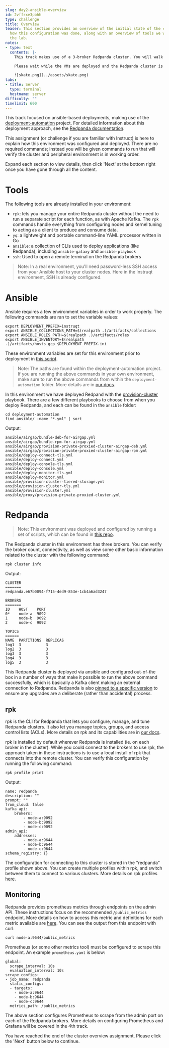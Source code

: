 ```yaml
---
slug: day2-ansible-overview
id: 2vffrxe3pbhh
type: challenge
title: Overview
teaser: This section provides an overview of the initial state of the cluster and
  how this configuration was done, along with an overview of tools we will use throughout
  the lab.
notes:
- type: text
  contents: |-
    This track makes use of a 3-broker Redpanda cluster. You will walk through the configuration for Ansible, Redpanda, networking, and the various tools to interact with this environment.

    Please wait while the VMs are deployed and the Redpanda cluster is started and configured.

    ![skate.png](../assets/skate.png)
tabs:
- title: Server
  type: terminal
  hostname: server
difficulty: ""
timelimit: 600
---
```

This track focused on ansible-based deployments, making use of the [deployment-automation](https://github.com/redpanda-data/deployment-automation/) project. For detailed information about this deployment approach, see the [Redpanda documentation](https://docs.redpanda.com/current/deploy/deployment-option/self-hosted/manual/production/production-deployment-automation/).

This assignment (or challenge if you are familiar with Instruqt) is here to explain how this environment was configured and deployed. There are no required commands; instead you will be given commands to run that will verify the cluster and peripheral environment is in working order.

Expand each section to view details, then click 'Next' at the bottom right once you have gone through all the content.

Tools
===============

The following tools are already installed in your environment:
- `rpk`: lets you manage your entire Redpanda cluster without the need to run a separate script for each function, as with Apache Kafka. The `rpk` commands handle everything from configuring nodes and kernel tuning to acting as a client to produce and consume data.
- `yq`: a lightweight and portable command-line YAML processor written in Go
- `ansible`: a collection of CLIs used to deploy applications (like Redpanda), including `ansible-galaxy` and `ansible-playbook`
- `ssh`: Used to open a remote terminal on the Redpanda brokers

> Note: In a real environment, you'll need password-less SSH access from your Ansible host to your cluster nodes. Here in the Instruqt environment, SSH is already configured.

Ansible
===============

Ansible requires a few environment variables in order to work properly. The following commands are ran to set the variable values:

```bash,nocopy
export DEPLOYMENT_PREFIX=instruqt
export ANSIBLE_COLLECTIONS_PATH=$(realpath .)/artifacts/collections
export ANSIBLE_ROLES_PATH=$(realpath .)/artifacts/roles
export ANSIBLE_INVENTORY=$(realpath .)/artifacts/hosts_gcp_$DEPLOYMENT_PREFIX.ini
```

These environment variables are set for this environment prior to deployment in [this script](https://github.com/vuldin/redpanda-instruqt-day2-ansible/blob/june20-presentation-updates/01-deploying-a-cluster-with-ansible/setup-server#L9-L12).

> Note: The paths are found within the deployment-automation project. If you are running the above commands in your own environment, make sure to run the above commands from within the `deployment-automation` folder. More details are in [our docs](https://docs.redpanda.com/current/deploy/deployment-option/self-hosted/manual/production/production-deployment-automation/#prerequisites).

In this environment we have deployed Redpand with the [provision-cluster](https://github.com/redpanda-data/deployment-automation/blob/main/ansible/provision-cluster.yml) playbook. There are a few different playbooks to choose from when you deploy Redpanda, and each can be found in the `ansible` folder:

```bash,run
cd deployment-automation
find ansible/ -name "*.yml" | sort
```

Output:

```bash,nocopy
ansible/airgap/bundle-deb-for-airgap.yml
ansible/airgap/bundle-rpm-for-airgap.yml
ansible/airgap/provision-private-proxied-cluster-airgap-deb.yml
ansible/airgap/provision-private-proxied-cluster-airgap-rpm.yml
ansible/deploy-connect-tls.yml
ansible/deploy-connect.yml
ansible/deploy-console-tls.yml
ansible/deploy-console.yml
ansible/deploy-monitor-tls.yml
ansible/deploy-monitor.yml
ansible/provision-cluster-tiered-storage.yml
ansible/provision-cluster-tls.yml
ansible/provision-cluster.yml
ansible/proxy/provision-private-proxied-cluster.yml
```

Redpanda
===============

> Note: This environment was deployed and configured by running a set of scripts, which can be found in [this repo](https://github.com/vuldin/redpanda-instruqt-day2-ansible).

The Redpanda cluster in this environment has three brokers. You can verify the broker count, connectivity, as well as view some other basic information related to the cluster with the following command:

```bash,run
rpk cluster info
```

Output:

```bash,nocopy
CLUSTER
=======
redpanda.e67b0094-f715-4ed9-853e-1cb4a6ad3247

BROKERS
=======
ID    HOST    PORT
0*    node-a  9092
1     node-b  9092
2     node-c  9092

TOPICS
======
NAME  PARTITIONS  REPLICAS
log1  3           3
log2  3           3
log3  3           3
log4  3           3
log5  3           3
```

This Redpanda cluster is deployed via ansible and configured out-of-the box in a number of ways that make it possible to run the above command successfully, which is basically a Kafka client making an external connection to Redpanda. Redpanda is also [pinned to a specific version](https://github.com/vuldin/redpanda-instruqt-day2-ansible/blob/june20-presentation-updates/01-deploying-a-cluster-with-ansible/setup-server#L23) to ensure any upgrades are a deliberate (rather than accidental) process.

## rpk

rpk is the CLI for Redpanda that lets you configure, manage, and tune Redpanda clusters. It also let you manage topics, groups, and access control lists (ACLs). More details on rpk and its capabilities are in [our docs](https://docs.redpanda.com/current/reference/rpk/).

rpk is installed by default wherever Redpanda is installed (ie. on each broker in the cluster). While you could connect to the brokers to use rpk, the approach taken in these instructions is to use a local install of rpk that connects into the remote cluster. You can verify this configuration by running the following command:

```bash,run
rpk profile print
```

Output:

```bash,nocopy
name: redpanda
description: ""
prompt: ""
from_cloud: false
kafka_api:
    brokers:
        - node-a:9092
        - node-b:9092
        - node-c:9092
admin_api:
    addresses:
        - node-a:9644
        - node-b:9644
        - node-c:9644
schema_registry: {}
```

The configuration for connecting to this cluster is stored in the "redpanda" profile shown above. You can create multiple profiles within rpk, and switch between them to connect to various clusters. More details on rpk profiles [here](https://docs.redpanda.com/current/reference/rpk/rpk-profile/rpk-profile/).

## Monitoring

Redpanda provides prometheus metrics through endpoints on the admin API. These instructions focus on the recommended `/public_metrics` endpoint. More details on how to access this metric and definitions for each metric available are [here](https://docs.redpanda.com/current/reference/public-metrics-reference/). You can see the output from this endpoint with curl:

```bash,run
curl node-a:9644/public_metrics
```

Prometheus (or some other metrics tool) must be configured to scrape this endpoint. An example `prometheus.yaml` is below:

```bash,nocopy
global:
  scrape_interval: 10s
  evaluation_interval: 10s
scrape_configs:
- job_name: redpanda
  static_configs:
  - targets:
    - node-a:9644
    - node-b:9644
    - node-c:9644
  metrics_path: /public_metrics
```

The above section configures Prometheus to scrape from the admin port on each of the Redpanda brokers. More details on configuring Prometheus and Grafana will be covered in the 4th track.

You have reached the end of the cluster overview assignment. Please click the 'Next' button below to continue.
